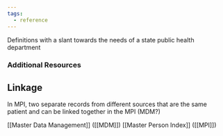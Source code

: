 ```yaml
---
tags:
  - reference
---
```


Definitions with a slant towards the needs of a state public health department

### Additional Resources

## Linkage
In MPI, two separate records from different sources that are the same patient and can be linked together in the MPI (MDM?)

[[Master Data Management]] ([[MDM]])
[[Master Person Index]] ([[MPI]])


